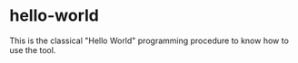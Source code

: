 # hello-world
This is the classical "Hello World" programming procedure to know how to use the tool.
